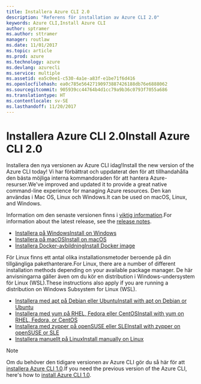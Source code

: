 ```yaml
---
title: Installera Azure CLI 2.0
description: "Referens för installation av Azure CLI 2.0"
keywords: Azure CLI,Install Azure CLI
author: sptramer
ms.author: sttramer
manager: routlaw
ms.date: 11/01/2017
ms.topic: article
ms.prod: azure
ms.technology: azure
ms.devlang: azurecli
ms.service: multiple
ms.assetid: ea5c0ee1-c530-4a1e-a83f-e1be71f6d416
ms.openlocfilehash: ea0c785e56427190973887426188db76e6888062
ms.sourcegitcommit: 905939cc44764b4d1cc79a9b36c0793f7055a686
ms.translationtype: HT
ms.contentlocale: sv-SE
ms.lasthandoff: 11/20/2017
---
```

# <a name="install-azure-cli-20"></a><span data-ttu-id="d3d14-104">Installera Azure CLI 2.0</span><span class="sxs-lookup"><span data-stu-id="d3d14-104">Install Azure CLI 2.0</span></span>

<span data-ttu-id="d3d14-105">Installera den nya versionen av Azure CLI idag!</span><span class="sxs-lookup"><span data-stu-id="d3d14-105">Install the new version of the Azure CLI today!</span></span>
<span data-ttu-id="d3d14-106">Vi har förbättrat och uppdaterat den för att tillhandahålla den bästa möjliga interna kommandoraden för att hantera Azure-resurser.</span><span class="sxs-lookup"><span data-stu-id="d3d14-106">We've improved and updated it to provide a great native command-line experience for managing Azure resources.</span></span>
<span data-ttu-id="d3d14-107">Den kan användas i Mac OS, Linux och Windows.</span><span class="sxs-lookup"><span data-stu-id="d3d14-107">It can be used on macOS, Linux, and Windows.</span></span>

<span data-ttu-id="d3d14-108">Information om den senaste versionen finns i [viktig information](release-notes-azure-cli.md).</span><span class="sxs-lookup"><span data-stu-id="d3d14-108">For information about the latest release, see the [release notes](release-notes-azure-cli.md).</span></span>

* [<span data-ttu-id="d3d14-109">Installera på Windows</span><span class="sxs-lookup"><span data-stu-id="d3d14-109">Install on Windows</span></span>](install-azure-cli-windows.md)
* [<span data-ttu-id="d3d14-110">Installera på macOS</span><span class="sxs-lookup"><span data-stu-id="d3d14-110">Install on macOS</span></span>](install-azure-cli-macos.md)
* [<span data-ttu-id="d3d14-111">Installera Docker-avbildning</span><span class="sxs-lookup"><span data-stu-id="d3d14-111">Install Docker image</span></span>](install-azure-cli-docker.md)

<span data-ttu-id="d3d14-112">För Linux finns ett antal olika installationsmetoder beroende på din tillgängliga pakethanterare.</span><span class="sxs-lookup"><span data-stu-id="d3d14-112">For Linux, there are a number of different installation methods depending on your available package manager.</span></span> <span data-ttu-id="d3d14-113">De här anvisningarna gäller även om du kör en distribution i Windows-undersystem för Linux (WSL).</span><span class="sxs-lookup"><span data-stu-id="d3d14-113">These instructions also apply if you are running a distribution on Windows Subsystem for Linux (WSL).</span></span>

* [<span data-ttu-id="d3d14-114">Installera med apt på Debian eller Ubuntu</span><span class="sxs-lookup"><span data-stu-id="d3d14-114">Install with apt on Debian or Ubuntu</span></span>](install-azure-cli-apt.md)
* [<span data-ttu-id="d3d14-115">Installera med yum på RHEL, Fedora eller CentOS</span><span class="sxs-lookup"><span data-stu-id="d3d14-115">Install with yum on RHEL, Fedora, or CentOS </span></span>](install-azure-cli-yum.md)
* [<span data-ttu-id="d3d14-116">Installera med zypper på openSUSE eller SLE</span><span class="sxs-lookup"><span data-stu-id="d3d14-116">Install with zypper on openSUSE or SLE </span></span>](install-azure-cli-zypper.md)
* [<span data-ttu-id="d3d14-117">Installera manuellt på Linux</span><span class="sxs-lookup"><span data-stu-id="d3d14-117">Install manually on Linux</span></span>](install-azure-cli-linux.md)

> [!NOTE]
> <span data-ttu-id="d3d14-118">Om du behöver den tidigare versionen av Azure CLI gör du så här för att [installera Azure CLI 1.0](/azure/cli-install-nodejs).</span><span class="sxs-lookup"><span data-stu-id="d3d14-118">If you need the previous version of the Azure CLI, here's how to [install Azure CLI 1.0](/azure/cli-install-nodejs).</span></span>

